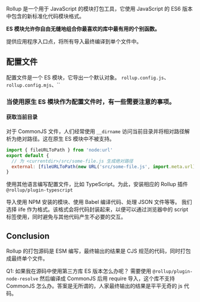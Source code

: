 Rollup 是一个用于 JavaScript 的模块打包工具，它使用 JavaScript 的 ES6 版本中包含的新标准化代码模块格式。

**ES 模块允许你自由无缝地组合你最喜欢的库中最有用的个别函数。**

提供应用程序入口点，将所有导入最终编译到单个文件中。

## 配置文件

配置文件是一个 ES 模块，它导出一个默认对象。
`rollup.config.js`、`rollup.config.mjs`、``

### 当使用原生 ES 模块作为配置文件时，有一些需要注意的事项。

#### 获取当前目录

对于 CommonJS 文件，人们经常使用 `__dirname` 访问当前目录并将相对路径解析为绝对路径。这在原生 ES 模块中不被支持。

```js
import { fileURLToPath } from 'node:url'
export default {
  // 为 <currentdir>/src/some-file.js 生成绝对路径
  external: [fileURLToPath(new URL('src/some-file.js', import.meta.url))],
}
```

使用其他语言编写配置文件，比如 TypeScript。为此，安装相应的 Rollup 插件`@rollup/plugin-typescript`

导入使用 NPM 安装的模块、使用 Babel 编译代码、处理 JSON 文件等等。
我们选择 iife 作为格式。该格式会将代码封装起来，以便可以通过浏览器中的 script 标签使用，同时避免与其他代码产生不必要的交互。

## Conclusion

Rollup 的打包源码是 ESM 编写，最终输出的结果是 CJS 规范的代码，同时打包成最终单个文件。

Q1: 如果我在源码中使用第三方库 ES 版本怎么办呢？
需要使用 `@rollup/plugin-node-resolve`
然后编译成 CommonJS 后用 require 导入，这个库不支持 CommonJS 怎么办。答案是无所谓的，人家最终输出的结果是平平无奇的 js 代码。
